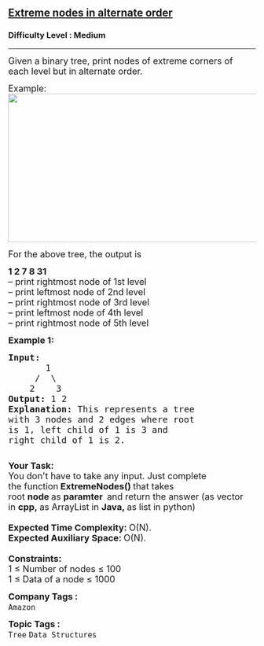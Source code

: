 <h2><a href="https://www.geeksforgeeks.org/problems/extreme-nodes-in-alternate-order/1?page=1&category=Tree&difficulty=Medium&sortBy=submissions">Extreme nodes in alternate order</a></h2><h3>Difficulty Level : Medium</h3><hr><div class="problems_problem_content__Xm_eO"><p><span style="font-size:18px">Given a binary tree, print nodes of extreme corners of each level but in alternate order.</span></p>

<p><span style="font-size:18px">Example:<br>
<img alt="" src="https://contribute.geeksforgeeks.org/wp-content/uploads/extremeNode.png" style="height:302px; width:600px"></span></p>

<p><span style="font-size:18px">For the above tree, the output is</span></p>

<p><span style="font-size:18px"><strong>1 2 7 8 31</strong><br>
– print rightmost node of 1st level<br>
– print leftmost node of 2nd level<br>
– print rightmost node of 3rd level<br>
– print leftmost node of 4th level<br>
– print rightmost node of 5th level</span></p>

<p><span style="font-size:18px"><strong>Example 1:</strong></span></p>

<pre><span style="font-size:18px"><strong>Input:
&nbsp;      </strong>1
&nbsp;    /  \
&nbsp;   2    3<strong>
Output: </strong>1 2
<strong>Explanation: </strong>This represents a tree
with 3 nodes and 2 edges where root
is 1, left child of 1 is 3 and
right child of 1 is 2.</span></pre>

<p><br>
<span style="font-size:18px"><strong>Your Task:</strong><br>
You don't have to take any input. Just complete the&nbsp;function<strong>&nbsp;ExtremeNodes()&nbsp;</strong>that takes root&nbsp;<strong>node&nbsp;</strong>as&nbsp;<strong>paramter&nbsp;&nbsp;</strong>and return the answer (as vector in&nbsp;<strong>cpp,&nbsp;</strong>as ArrayList in&nbsp;<strong>Java,&nbsp;</strong>as list in python)<br>
<br>
<strong>Expected Time Complexity:&nbsp;</strong>O(N).<br>
<strong>Expected Auxiliary Space:&nbsp;</strong>O(N).<br>
<br>
<strong>Constraints:</strong><br>
1 ≤ Number of nodes ≤ 100<br>
1 ≤ Data of a node ≤ 1000</span></p>
</div><p><span style=font-size:18px><strong>Company Tags : </strong><br><code>Amazon</code>&nbsp;<br><p><span style=font-size:18px><strong>Topic Tags : </strong><br><code>Tree</code>&nbsp;<code>Data Structures</code>&nbsp;